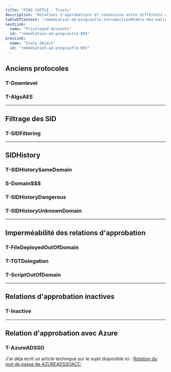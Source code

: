 ```yaml
---
title: "PING CASTLE - Trusts"
description: "Relations d'approbations et connexions entre différents domaines et/ou forêts"
tableOfContent: "remediation-ad-pingcastle-introduction#table-des-matières"
nextLink:
  name: "Privileged Accounts"
  id: "remediation-ad-pingcastle-003"
prevLink:
  name: "Stale Object"
  id: "remediation-ad-pingcastle-001"
---
```


## Anciens protocoles

### T-Downlevel

### T-AlgsAES

---

## Filtrage des SID

### T-SIDFiltering

---

## SIDHistory

### T-SIDHistorySameDomain

### S-Domain$$$

### T-SIDHistoryDangerous

### T-SIDHistoryUnknownDomain

---

## Imperméabilité des relations d'approbation

### T-FileDeployedOutOfDomain

### T-TGTDelegation

### T-ScriptOutOfDomain

---

## Relations d'approbation inactives

### T-Inactive

---

## Relation d'approbation avec Azure

### T-AzureADSSO

J'ai déjà écrit un article technique sur le sujet disponible ici : [Rotation du mot de passe de AZUREADSSOACC](https://www.labouabouate.fr/2024/07/04/azureadssoacc)
